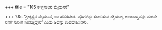 +++
title = "105 ಕಞ್ಜನಾಭನ ಮೈದುನನೆ"

+++
105. 'ಶ್ರೀಕೃಷ್ಣನ ಮೈದುನನೆ, ಬಾ ಹೆದರಬೇಡ. ವೈರಿಗಳನ್ನು ಸಂಹರಿಸುವ ಶಕ್ತಿಯುಳ್ಳ ಅಂಜನಾಸ್ತ್ರವನ್ನು ಮಗನೇ ನಿನಗೆ ನಾನೀಗ ನೀಡುತ್ತಿದ್ದೇನೆ' ಎಂದು ಅದನ್ನು ಉಪದೇಶಿಸಿದಳು.